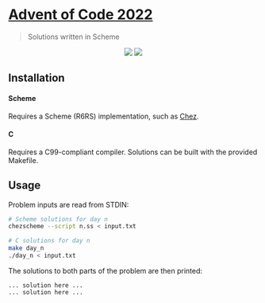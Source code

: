# [Advent of Code 2022](https://adventofcode.com/2022)
> Solutions written in Scheme

<p align="center">
    <a href="./scheme"><img src="https://img.shields.io/badge/Scheme-6%2F25-blue"></a>
    <a href="./scheme"><img src="https://img.shields.io/badge/C-2%2F25-blue"></a>
</p>


## Installation

#### Scheme
Requires a Scheme (R6RS) implementation, such as
[Chez](https://github.com/cisco/chezscheme).

#### C
Requires a C99-compliant compiler. Solutions can be built with the provided Makefile.

## Usage

Problem inputs are read from STDIN:

```sh
# Scheme solutions for day n
chezscheme --script n.ss < input.txt

# C solutions for day n
make day_n
./day_n < input.txt
```

The solutions to both parts of the problem are then printed:

```
... solution here ...
... solution here ...
```
